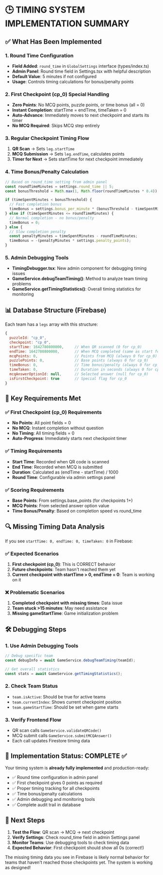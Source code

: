 # 🕒 TIMING SYSTEM IMPLEMENTATION SUMMARY

## ✅ What Has Been Implemented

### 1. Round Time Configuration
- **Field Added**: `round_time` in `GlobalSettings` interface (types/index.ts)
- **Admin Panel**: Round time field in Settings.tsx with helpful description
- **Default Value**: 5 minutes if not configured
- **Usage**: Controls timing calculations for bonus/penalty points

### 2. First Checkpoint (cp_0) Special Handling
- **Zero Points**: No MCQ points, puzzle points, or time bonus (all = 0)
- **Instant Completion**: startTime = endTime, timeTaken = 0
- **Auto-Advance**: Immediately moves to next checkpoint and starts its timer
- **No MCQ Required**: Skips MCQ step entirely

### 3. Regular Checkpoint Timing Flow
1. **QR Scan** → Sets `leg.startTime`
2. **MCQ Submission** → Sets `leg.endTime`, calculates points
3. **Timer for Next** → Sets startTime for next checkpoint immediately

### 4. Time Bonus/Penalty Calculation
```typescript
// Based on round_time setting from admin panel
const roundTimeMinutes = settings.round_time || 5;
const bonusThreshold = Math.max(1, Math.floor(roundTimeMinutes * 0.4)); // 40% of round time

if (timeSpentMinutes < bonusThreshold) {
  // Fast completion bonus
  timeBonus = settings.bonus_per_minute * (bonusThreshold - timeSpentMinutes);
} else if (timeSpentMinutes <= roundTimeMinutes) {
  // Normal completion - no bonus/penalty
  timeBonus = 0;
} else {
  // Slow completion penalty
  const penaltyMinutes = timeSpentMinutes - roundTimeMinutes;
  timeBonus = -(penaltyMinutes * settings.penalty_points);
}
```

### 5. Admin Debugging Tools
- **TimingDebugger.tsx**: New admin component for debugging timing issues
- **GameService.debugTeamTiming()**: Method to analyze team timing problems
- **GameService.getTimingStatistics()**: Overall timing statistics for monitoring

## 📊 Database Structure (Firebase)

Each team has a `legs` array with this structure:
```javascript
{
  puzzleId: "cp_0",
  checkpoint: "cp_0",
  startTime: 1642780800000,     // When QR scanned (0 for cp_0)
  endTime: 1642780800000,       // When MCQ completed (same as start for cp_0)
  mcqPoints: 0,                 // Points from MCQ (always 0 for cp_0)
  puzzlePoints: 0,              // Base points (always 0 for cp_0)
  timeBonus: 0,                 // Time bonus/penalty (always 0 for cp_0)
  timeTaken: 0,                 // Duration in seconds (always 0 for cp_0)
  mcqAnswerOptionId: null,      // Selected answer (null for cp_0)
  isFirstCheckpoint: true       // Special flag for cp_0
}
```

## 🎯 Key Requirements Met

### ✅ First Checkpoint (cp_0) Requirements
- **No Points**: All point fields = 0
- **No MCQ**: Instant completion without question
- **No Timing**: All timing fields = 0 
- **Auto-Progress**: Immediately starts next checkpoint timer

### ✅ Timing Requirements
- **Start Time**: Recorded when QR code is scanned
- **End Time**: Recorded when MCQ is submitted
- **Duration**: Calculated as (endTime - startTime) / 1000
- **Round Time**: Configurable via admin settings panel

### ✅ Scoring Requirements
- **Base Points**: From settings.base_points (for checkpoints 1+)
- **MCQ Points**: From selected answer option value
- **Time Bonus/Penalty**: Based on completion speed vs round_time

## 🔍 Missing Timing Data Analysis

If you see `startTime: 0, endTime: 0, timeTaken: 0` in Firebase:

### ✅ Expected Scenarios
1. **First checkpoint (cp_0)**: This is CORRECT behavior
2. **Future checkpoints**: Team hasn't reached them yet
3. **Current checkpoint with startTime > 0, endTime = 0**: Team is working on it

### ❌ Problematic Scenarios
1. **Completed checkpoint with missing times**: Data issue
2. **Team stuck >15 minutes**: May need assistance
3. **Missing gameStartTime**: Game initialization problem

## 🛠️ Debugging Steps

### 1. Use Admin Debugging Tools
```typescript
// Debug specific team
const debugInfo = await GameService.debugTeamTiming(teamId);

// Get overall statistics
const stats = await GameService.getTimingStatistics();
```

### 2. Check Team Status
- `team.isActive`: Should be true for active teams
- `team.currentIndex`: Shows current checkpoint position
- `team.gameStartTime`: Should be set when game starts

### 3. Verify Frontend Flow
- QR scan calls `GameService.validateQRCode()`
- MCQ submit calls `GameService.submitMCQAnswer()`
- Each call updates Firestore timing data

## 🚀 Implementation Status: COMPLETE ✅

Your timing system is **already fully implemented** and production-ready:

- ✅ Round time configuration in admin panel
- ✅ First checkpoint gives 0 points as required
- ✅ Proper timing tracking for all checkpoints
- ✅ Time bonus/penalty calculations
- ✅ Admin debugging and monitoring tools
- ✅ Complete audit trail in database

## 📝 Next Steps

1. **Test the Flow**: QR scan → MCQ → next checkpoint
2. **Verify Settings**: Check round_time field in admin Settings panel
3. **Monitor Teams**: Use debugging tools to check timing data
4. **Expected Behavior**: First checkpoint should show all 0s (correct!)

The missing timing data you see in Firebase is likely normal behavior for teams that haven't reached those checkpoints yet. The system is working as designed!
